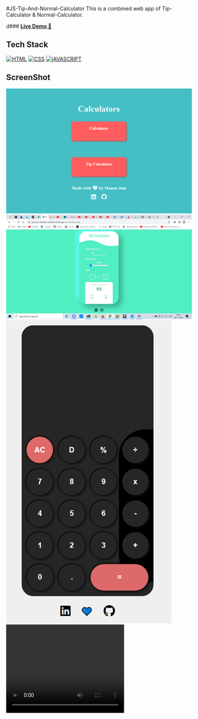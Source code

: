 #JS-Tip-And-Normal-Calculator
This is a combined web app of Tip-Calculator & Normal-Calculator.

d### <a href="https://gracious-bardeen-a3e632.netlify.app/" target="_blank">**Live Demo 🚀**</a>

## Tech Stack

[![HTML](https://img.shields.io/badge/HTML5-E34F26?style=for-the-badge&logo=html5&logoColor=white)](https://www.w3schools.com/html/)
[![CSS](https://img.shields.io/badge/CSS3-1572B6?style=for-the-badge&logo=css3&logoColor=white)](https://www.w3schools.com/css/)
[![jAVASCRIPT](https://img.shields.io/badge/JavaScript-323330?style=for-the-badge&logo=javascript&logoColor=F7DF1E)](https://developer.mozilla.org/en-US/docs/Web/JavaScript)

## ScreenShot

<img src="Screenshot1.png">
<img src="Screenshot2.png">
<img src="Screenshot3.png">

<br>

<video width="320" height="240" controls>
  <source src="5.mp4" type="video/mp4">
</video>
